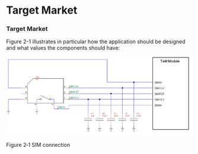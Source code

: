 # Target Market

### Target Market

Figure 2-1 illustrates in particular how the application should be designed and what values the components should have:

![](<../../../../.gitbook/assets/0 (5)>)

Figure 2‑1 SIM connection
